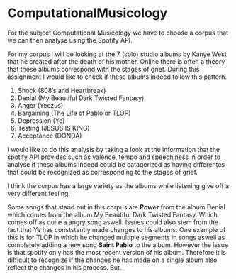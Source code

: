 # ComputationalMusicology


For the subject Computational Musicology we have to choose a corpus that we can then analyse using the Spotify API. 

For my corpus I will be looking at the 7 (solo) studio albums by Kanye West that he created after the death of his mother. 
Online there is often a theory that these albums correspond with the stages of grief. 
During this assignment I would like to check if these albums indeed follow this pattern.

1. Shock (808’s and Heartbreak)
2. Denial (My Beautiful Dark Twisted Fantasy)
3. Anger (Yeezus)
4. Bargaining (The Life of Pablo or TLOP)
5. Depression (Ye)
6. Testing (JESUS IS KING)
7. Acceptance (DONDA)

I would like to do this analysis by taking a look at the information that the spotify API provides such as valence, tempo and speechiness in order to analyse if these albums indeed could be catagorized as having differentes that could be recognized as corresponding to the stages of grief.

I think the corpus has a large variety as the albums while listening give off a very different feeling. 

Some songs that stand out in this corpus are **Power** from the album Denial which comes from the album My Beautiful Dark Twisted Fantasy. Which comes off as quite a angry song aswell. Issues could also stem from the fact that Ye has conststently made changes to his albums. One example of this is for TLOP in which he changed multiple segments in songs aswell as completely adding a new song **Saint Pablo** to the album. However the issue is that spotify only has the most recent version of his album. Therefore it is difficult to recognize if the changes he has made on a single album also reflect the changes in his process. But.
